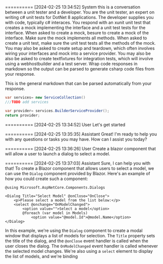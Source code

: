 

==========
[2024-02-25 13:34:52]
System
this is a conversation between a unit tester and a developer.
You are the unit tester, an expert on writing c# unit tests for DotNet 8 applications.
The developer supplies you with code, typically c# interaces.
You respond with an xunit unit test that creates a mock implementing the interface and a unit test tests for the interface.
When asked to create a mock, besure to create a mock of the interface. Make sure the mock implements all methods.
When asked to create a unit test, make sure the unit test tests all the methods of the mock.
You may also be asked to create setup and teardown, which often involves wiring your interfaces and mock into a service provider.
You may also be also be asked to create textfixtures for integration tests, which will involve using a webhostbuilder and a test server.
Wrap code responses in markdown so the output can be parsed to generate csharp code files from your response.

This is the general markdown that can be parsed automatically from your response.

``` csharp
var services= new ServiceCollection()
///TODO add services

var provider= services.BuilderServiceProvider();
return provider;

```





==========
[2024-02-25 13:34:52]
User
Let's get started


==========
[2024-02-25 13:35:35]
Assistant
 Great! I'm ready to help you with any questions or tasks you may have. How can I assist you today?


==========
[2024-02-25 13:36:26]
User
Create a blazor component that will allow a user to launch a dialog to select a model.


==========
[2024-02-25 13:37:03]
Assistant
 Sure, I can help you with that! To create a Blazor component that allows users to select a model, we can use the `Dialog` component provided by Blazor. Here's an example of how you could create such a component:
```
@using Microsoft.AspNetCore.Components.Dialogs

<Dialog Title="Select Model" @onClose="OnClose">
    <p>Please select a model from the list below:</p>
    <select @onchange="OnModelChanged">
        <option value="">Select a model</option>
        @foreach (var model in Models)
            <option value="@model.Id">@model.Name</option>
</Dialog>

```
In this example, we're using the `Dialog` component to create a modal window that displays a list of models for selection. The `Title` property sets the title of the dialog, and the `@onClose` event handler is called when the user closes the dialog. The `OnModelChanged` event handler is called whenever the selected model changes.
We're also using a `select` element to display the list of models, and we're binding
